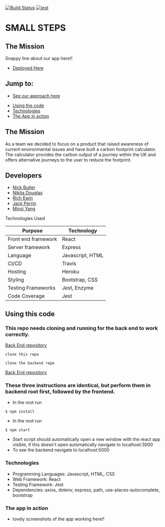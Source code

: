 [![Build Status](https://travis-ci.org/nwmbutler/carbon-front-end.svg?branch=master)](https://travis-ci.org/nwmbutler/carbon-front-end)
[![jest](https://jestjs.io/img/jest-badge.svg)](https://github.com/facebook/jest)
# SMALL STEPS
## The Mission

Snappy line about our app here!!

* [Deployed Here](https://carbon-front-end.herokuapp.co/)

## Jump to:
- [See our approach here](https://github.com/nwmbutler)
* [Using the code](https://github.com/nwmbutler/carbon-front-end#Usingthiscode)
* [Technologies](https://github.com/nwmbutler/carbon-front-end#Usingthiscode)
* [The App in action](https://github.com/nwmbutler/carbon-front-end#Usingthiscode)


## The Mission

As a team we decided to focus on a product that raised awareness of current environmental issues and have built a carbon footprint calculator. The calculator provides the carbon output of a journey within the UK and offers alternative journeys to the user to reduce the footprint. 

## Developers

- [Nick Butler](https://github.com/nwmbutler)
- [Nikita Douglas](https://https://github.com/NikitaDouglas)
- [Rich Ewin](https://github.com/RichEwin)
- [Jack Perrin](https://https://github.com/perrinjack)
- [Minsi Yang](https://https://https://github.com/minsiyang)

Technologies Used

| Purpose                      |  Technology        |
| ---------------------------- | -----------------  |
| Front end framework          | React              |
| Server framework             | Express            |
| Language                     | Javascript, HTML   |
| CI/CD                        | Travis             |
| Hosting                      | Heroku             |
| Styling                      | Bootstrap, CSS     |
| Testing Frameworks           | Jest, Enzyme       |
| Code Coverage                | Jest               |


## Using this code

### This repo needs cloning and running for the back end to work correctly.
[Back End repository](https://github.com/nwmbutler/carbon-back-end)

```
clone this repo
```
```
clone the backend repo
```
[Back End repository](https://github.com/nwmbutler/carbon-back-end)

### These three instructions are identical, but perform them in backend root first, followed by the frontend.

* In the root run
```
$ npm install
```
* In the root run
```
$ npm start
```
* Start script should automatically open a new window with the react app visible,
if this doesn't open automatically navigate to localhost:3000
* To see the backend navigate to localhost:5000

### Technologies

- Programming Languages: Javascript, HTML, CSS
- Web Framework: React
- Testing Framework: Jest
- Dependencies: axios, dotenv, express, path, use-places-autocomplete, bootstrap

### The app in action

- lovely screenshots of the app working here!!
